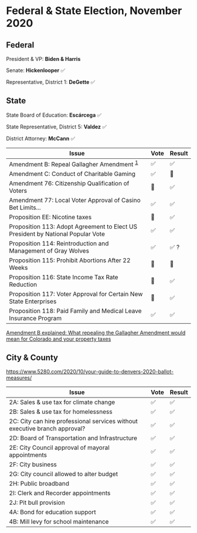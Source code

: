 # Federal & State Election, November 2020

## Federal

President & VP: **Biden & Harris**

Senate: **Hickenlooper** :white_check_mark:

Representative, District 1: **DeGette** :white_check_mark:

## State

State Board of Education: **Escárcega**  :white_check_mark:

State Representative, District 5: **Valdez**  :white_check_mark:

District Attorney: **McCann** :white_check_mark:

| Issue | Vote | Result |
|-------|------|--------|
| Amendment B: Repeal Gallagher Amendment <sup><a href="#footnote1">1</a></sup> | :white_check_mark: | :white_check_mark: |
| Amendment C: Conduct of Charitable Gaming | :white_check_mark: | :no_entry_sign: |
| Amendment 76: Citizenship Qualification of Voters | :no_entry_sign: | :white_check_mark: |
| Amendment 77: Local Voter Approval of Casino Bet Limits... | :white_check_mark: | :white_check_mark: |
| Proposition EE: Nicotine taxes| :no_entry_sign: | :white_check_mark: |
| Proposition 113: Adopt Agreement to Elect US President by National Popular Vote | :white_check_mark: | :white_check_mark: |
| Proposition 114: Reintroduction and Management of Gray Wolves | :white_check_mark: | :white_check_mark: ?|
| Proposition 115: Prohibit Abortions After 22 Weeks | :no_entry_sign: | :no_entry_sign: |
| Proposition 116: State Income Tax Rate Reduction | :no_entry_sign: | :white_check_mark: |
| Proposition 117: Voter Approval for Certain New State Enterprises | :no_entry_sign: | :white_check_mark: |
| Proposition 118: Paid Family and Medical Leave Insurance Program | :white_check_mark: | :white_check_mark: |

<div id="footnote1"><a href="https://coloradosun.com/2020/09/29/amendment-b-explained-gallagher-property-taxes/">Amendment B explained: What repealing the Gallagher Amendment would mean for Colorado and your property taxes</a></div>

## City & County

https://www.5280.com/2020/10/your-guide-to-denvers-2020-ballot-measures/

| Issue | Vote | Result |
|-------|------|--------|
| 2A: Sales & use tax for climate change | :white_check_mark: | :white_check_mark: |
| 2B: Sales & use tax for homelessness | :white_check_mark: | :white_check_mark: |
| 2C: City can hire professional services without executive branch approval? | :white_check_mark: | :white_check_mark: |
| 2D: Board of Transportation and Infrastructure | :white_check_mark: | :white_check_mark: |
| 2E: City Council approval of mayoral appointments | :white_check_mark: | :white_check_mark: |
| 2F: City business | :white_check_mark: | :white_check_mark: |
| 2G: City council allowed to alter budget | :white_check_mark: | :white_check_mark: |
| 2H: Public broadband | :white_check_mark: | :white_check_mark: |
| 2I: Clerk and Recorder appointments | :white_check_mark: | :white_check_mark: |
| 2J: Pit bull provision | :white_check_mark: | :white_check_mark: |
| 4A: Bond for education support | :white_check_mark: | :white_check_mark: |
| 4B: Mill levy for school maintenance | :white_check_mark: | :white_check_mark: |
